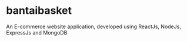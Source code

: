 # bantaibasket
An E-commerce website application, developed using ReactJs, NodeJs, ExpressJs and MongoDB

